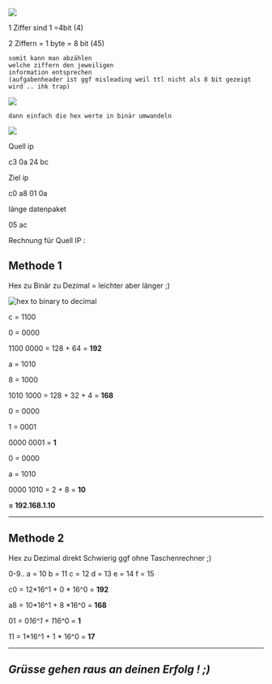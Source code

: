 ![](https://i.imgur.com/aTHye8w.png)

1 Ziffer sind 1  =4bit (4)

2 Ziffern = 1 byte = 8 bit (45)

    somit kann man abzählen
    welche ziffern den jeweiligen
    information entsprechen
    (aufgabenheader ist ggf misleading weil ttl nicht als 8 bit gezeigt wird .. ihk trap)

![](https://i.imgur.com/rC8qsA5.png)

    dann einfach die hex werte in binär umwandeln

![](https://i.imgur.com/aPgB0sy.png)

Quell ip

c3 0a 24 bc

Ziel ip

c0 a8 01 0a

länge datenpaket

05 ac

Rechnung für Quell IP :

## Methode 1
Hex zu Binär zu Dezimal
= leichter aber länger ;)

![hex to binary to decimal](https://i.imgur.com/S8me2eT.png)


c = 1100

0 = 0000 

  1100 0000 = 128 + 64 = __192__

a = 1010

8 = 1000

  1010 1000 = 128 + 32 + 4 = __168__

0 = 0000

1 = 0001

  0000 0001 = __1__

0 = 0000

a = 1010

  0000 1010 = 2 + 8 = __10__

__= 192.168.1.10__

---

## Methode 2
Hex zu Dezimal direkt
Schwierig ggf ohne Taschenrechner ;)

0-9..
a = 10
b = 11
c = 12
d = 13
e = 14
f = 15

c0 = 12*16^1 + 0 * 16^0 = __192__

a8 = 10*16^1 + 8 *16^0 = __168__

01 = 0*16^1 + 1*16^0 = __1__

11 = 1*16^1 + 1 * 16^0 = __17__

---

## *Grüsse gehen raus an deinen Erfolg ! ;)*